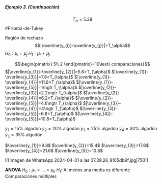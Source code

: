
##### Ejemplo 3. (Continuación)

$$T_\alpha=5.38$$
#Prueba-de-Tukey

Región de rechazo
$$|\overline{y_{i}}-\overline{y_{j}}|>T_\alpha$$
$H_{0}:\mu_{i}=\mu_{j}$
$H_{1}:\mu_{i}\neq\mu_{j}$

$$\begin{pmatrix} 5\\ 2 \end{pmatrix}=10\text{ comparaciones}$$
$|\overline{y_{1}}-\overline{y_{2}}|=5.6>T_{\alpha}$
$|\overline{y_{1}}-\overline{y_{3}}|=7.8>T_{\alpha}$
$|\overline{y_{1}}-\overline{y_{4}}|=11.8>T_{\alpha}$
$|\overline{y_{1}}-\overline{y_{5}}|=1\ngtr T_{\alpha}$
$|\overline{y_{2}}-\overline{y_{3}}|=2.2\ngtr T_{\alpha}$
$|\overline{y_{2}}-\overline{y_{4}}|=6.2>T_{\alpha}$
$|\overline{y_{2}}-\overline{y_{5}}|=4.6\ngtr T_{\alpha}$
$|\overline{y_{3}}-\overline{y_{4}}|=4\ngtr T_{\alpha}$
$|\overline{y_{3}}-\overline{y_{5}}|=6.8>T_{\alpha}$
$|\overline{y_{4}}-\overline{y_{5}}|=10.8>T_{\alpha}$

$y_{1}=15\%$ algodón
$y_{2}=20\%$ algodón
$y_{3}=25\%$ algodón
$y_{4}=30\%$ algodón
$y_{5}=35\%$ algodón

$\overline{y_{1}}=9.8$
$\overline{y_{2}}=15.4$
$\overline{y_{3}}=17.6$
$\overline{y_{4}}=21.6$
$\overline{y_{5}}=10.8$

![[Imagen de WhatsApp 2024-04-01 a las 07.39.26_9105db9f.jpg|750]]


**ANOVA**
$H_{0}:\mu_{1}=\ldots=\mu_{k}$
$H_{1}:$ Al menos una media es diferente
	Comparaciones múltiples

